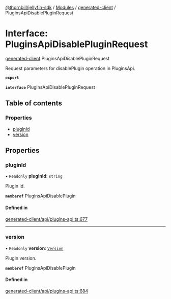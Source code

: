[@thornbill/jellyfin-sdk](../README.md) / [Modules](../modules.md) / [generated-client](../modules/generated_client.md) / PluginsApiDisablePluginRequest

# Interface: PluginsApiDisablePluginRequest

[generated-client](../modules/generated_client.md).PluginsApiDisablePluginRequest

Request parameters for disablePlugin operation in PluginsApi.

**`export`**

**`interface`** PluginsApiDisablePluginRequest

## Table of contents

### Properties

- [pluginId](generated_client.PluginsApiDisablePluginRequest.md#pluginid)
- [version](generated_client.PluginsApiDisablePluginRequest.md#version)

## Properties

### pluginId

• `Readonly` **pluginId**: `string`

Plugin id.

**`memberof`** PluginsApiDisablePlugin

#### Defined in

[generated-client/api/plugins-api.ts:677](https://github.com/thornbill/jellyfin-sdk-typescript/blob/029620a/src/generated-client/api/plugins-api.ts#L677)

___

### version

• `Readonly` **version**: [`Version`](generated_client.Version.md)

Plugin version.

**`memberof`** PluginsApiDisablePlugin

#### Defined in

[generated-client/api/plugins-api.ts:684](https://github.com/thornbill/jellyfin-sdk-typescript/blob/029620a/src/generated-client/api/plugins-api.ts#L684)
